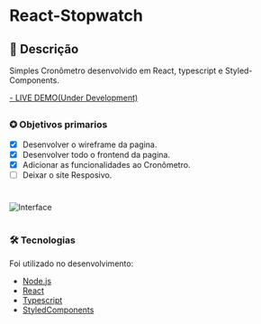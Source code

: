 # React-Stopwatch
## 📖 Descrição 
<p>Simples Cronômetro desenvolvido em React, typescript e Styled-Components. </p>

<a href="https://github.com/GuilhermeNono" target="_blank">- LIVE DEMO(Under Development)</a>

##

### ✪ Objetivos primarios

- [x] Desenvolver o wireframe da pagina.
- [x] Desenvolver todo o frontend da pagina.
- [x] Adicionar as funcionalidades ao Cronômetro.
- [ ] Deixar o site Resposivo.

#
![Interface](https://i.imgur.com/2Sbz22a.png)
#

### 🛠 Tecnologias

Foi utilizado no desenvolvimento:
- [Node.js](https://nodejs.org/en/)
- [React](https://pt-br.reactjs.org/)
- [Typescript](https://www.typescriptlang.org/)
- [StyledComponents](https://styled-components.com/)

